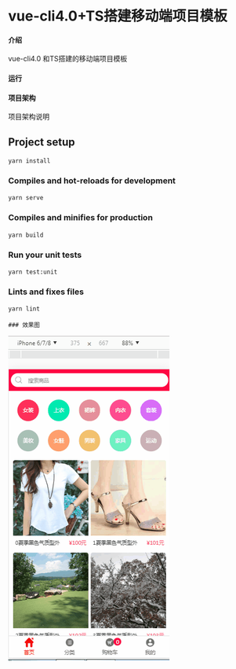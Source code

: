 # vue-cli4.0+TS搭建移动端项目模板

#### 介绍

vue-cli4.0 和TS搭建的移动端项目模板

#### 运行


#### 项目架构

项目架构说明


## Project setup
```
yarn install
```

### Compiles and hot-reloads for development
```
yarn serve
```

### Compiles and minifies for production
```
yarn build
```

### Run your unit tests
```
yarn test:unit
```

### Lints and fixes files
```
yarn lint

### 效果图
```
![avatar](./src/assets/images/p.gif)